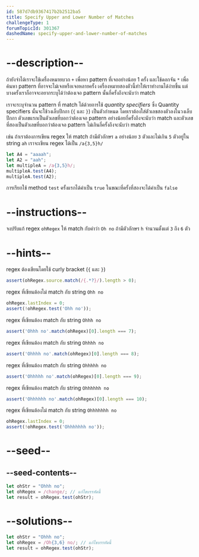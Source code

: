 ```yaml
---
id: 587d7db9367417b2b2512ba5
title: Specify Upper and Lower Number of Matches
challengeType: 1
forumTopicId: 301367
dashedName: specify-upper-and-lower-number-of-matches
---
```


# --description--

ถ้ายังจำได้เราจะใช้เครื่องหมายบวก `+` เพื่อหา pattern ที่เจออย่างน้อย 1 ครั้ง และใช้ดอกจัน `*` เพื่อค้นหา pattern ที่อาจจะไม่เจอหรือเจอหลายครั้ง เครื่องหมายสองตัวนี้ทำให้เราทำงานได้ง่ายขึ้น แต่บางครั้งเราก็อาจจะอยากระบุได้ว่าต้องเจอ pattern นั้นกี่ครั้งถึงจะนับว่า match

เราจะระบุจำนวน pattern ที่ match ได้ด้วยการใช้ <dfn>quantity specifiers</dfn> ซึ่ง Quantity specifiers นั้นจะใช้วงเล็บปีกกา (`{` และ `}`) เป็นตัวกำหนด โดยเราต้องใส่ตัวเลขสองตัวลงในวงเล็บปีกกา ตัวเลขแรกเป็นตัวเลขที่บอกว่าต้องเจอ pattern อย่างน้อยกี่ครั้งถึงจะนับว่า match และตัวเลขที่สองเป็นตัวเลขที่บอกว่าต้องเจอ pattern ไม่เกินกี่ครั้งถึงจะนับว่า match

เช่น ถ้าเราต้องการเขียน regex ให้ match ถ้ามีตัวอักษร `a` อย่างน้อย `3` ตัวและไม่เกิน `5` ตัวอยู่ใน string `ah` เราจะเขียน regex ได้เป็น `/a{3,5}h/`

```js
let A4 = "aaaah";
let A2 = "aah";
let multipleA = /a{3,5}h/;
multipleA.test(A4);
multipleA.test(A2);
```

การเรียกใช้ method `test` ครั้งแรกได้ค่าเป็น `true` ในขณะที่ครั้งที่สองจะได้ค่าเป็น `false`

# --instructions--

จงปรับแก้ regex `ohRegex` ให้ match กับคำว่า `Oh no` ถ้ามีตัวอักษร `h` จำนวนตั้งแต่ `3` ถึง `6` ตัว 

# --hints--

regex ต้องเขียนโดยใช้ curly bracket (`{` และ `}`)

```js
assert(ohRegex.source.match(/{.*?}/).length > 0);
```

regex ที่เขียนต้องไม่ match กับ string `Ohh no`

```js
ohRegex.lastIndex = 0;
assert(!ohRegex.test('Ohh no'));
```

regex ที่เขียนต้อง match กับ string `Ohhh no`

```js
assert('Ohhh no'.match(ohRegex)[0].length === 7);
```

regex ที่เขียนต้อง match กับ string `Ohhhh no`

```js
assert('Ohhhh no'.match(ohRegex)[0].length === 8);
```

regex ที่เขียนต้อง match กับ string `Ohhhhh no`

```js
assert('Ohhhhh no'.match(ohRegex)[0].length === 9);
```

regex ที่เขียนต้อง match กับ string `Ohhhhhh no`

```js
assert('Ohhhhhh no'.match(ohRegex)[0].length === 10);
```

regex ที่เขียนต้องไม่ match กับ string `Ohhhhhhh no`

```js
ohRegex.lastIndex = 0;
assert(!ohRegex.test('Ohhhhhhh no'));
```

# --seed--

## --seed-contents--

```js
let ohStr = "Ohhh no";
let ohRegex = /change/; // แก้ไขบรรทัดนี้
let result = ohRegex.test(ohStr);
```

# --solutions--

```js
let ohStr = "Ohhh no";
let ohRegex = /Oh{3,6} no/; // แก้ไขบรรทัดนี้
let result = ohRegex.test(ohStr);
```
